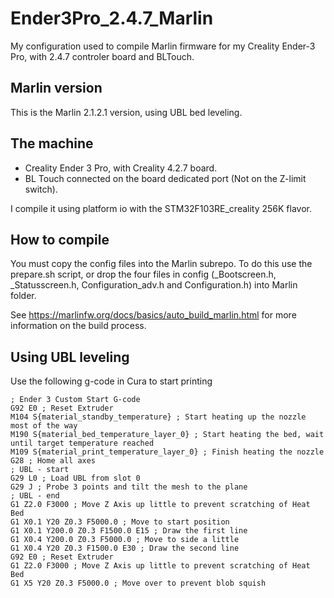 # Ender3Pro_2.4.7_Marlin
My configuration used to compile Marlin firmware for my Creality Ender-3 Pro, with 2.4.7 controler board and BLTouch.

## Marlin version
This is the Marlin 2.1.2.1 version, using UBL bed leveling.

## The machine
- Creality Ender 3 Pro, with Creality 4.2.7 board.
- BL Touch connected on the board dedicated port (Not on the Z-limit switch).

I compile it using platform io with the STM32F103RE_creality 256K flavor.

## How to compile
You must copy the config files into the Marlin subrepo. To do this use the prepare.sh script, or drop the four files in config (_Bootscreen.h, _Statusscreen.h, Configuration_adv.h and Configuration.h) into Marlin folder.

See https://marlinfw.org/docs/basics/auto_build_marlin.html for more information on the build process.

## Using UBL leveling
Use the following g-code in Cura to start printing

    ; Ender 3 Custom Start G-code
    G92 E0 ; Reset Extruder
    M104 S{material_standby_temperature} ; Start heating up the nozzle most of the way
    M190 S{material_bed_temperature_layer_0} ; Start heating the bed, wait until target temperature reached
    M109 S{material_print_temperature_layer_0} ; Finish heating the nozzle
    G28 ; Home all axes
    ; UBL - start
    G29 L0 ; Load UBL from slot 0
    G29 J ; Probe 3 points and tilt the mesh to the plane
    ; UBL - end
    G1 Z2.0 F3000 ; Move Z Axis up little to prevent scratching of Heat Bed
    G1 X0.1 Y20 Z0.3 F5000.0 ; Move to start position
    G1 X0.1 Y200.0 Z0.3 F1500.0 E15 ; Draw the first line
    G1 X0.4 Y200.0 Z0.3 F5000.0 ; Move to side a little
    G1 X0.4 Y20 Z0.3 F1500.0 E30 ; Draw the second line
    G92 E0 ; Reset Extruder
    G1 Z2.0 F3000 ; Move Z Axis up little to prevent scratching of Heat Bed
    G1 X5 Y20 Z0.3 F5000.0 ; Move over to prevent blob squish